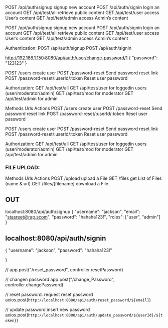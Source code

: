 POST	/api/auth/signup	signup new account
POST	/api/auth/signin	login an account
GET	/api/test/all	retrieve public content
GET	/api/test/user	access User’s content
GET	/api/test/admin	access Admin’s content

POST	/api/auth/signup	signup new account
POST	/api/auth/signin	login an account
GET	/api/test/all	retrieve public content
GET	/api/test/user	access User’s content
GET	/api/test/admin	access Admin’s content

Authentication:
POST /api/auth/signup
POST /api/auth/signin

http://192.168.1.150:8080/api/auth/user/change-password/1
   {
      "password": "123123"
   }

POST	/users	         create user
POST	/password-reset	Send password reset link
POST	/password-reset/:userId/:token	Reset user password

Authorization:
GET /api/test/all
GET /api/test/user for loggedin users (user/moderator/admin)
GET /api/test/mod for moderator
GET /api/test/admin for admin

Methods	Urls	Actions
POST	/users	create user
POST	/password-reset	Send password reset link
POST	/password-reset/:userId/:token	Reset user password



POST	/users	         create user
POST	/password-reset	Send password reset link
POST	/password-reset/:userId/:token	Reset user password

Authorization:
GET /api/test/all
GET /api/test/user for loggedin users (user/moderator/admin)
GET /api/test/mod for moderator
GET /api/test/admin for admin


### FILE UPLOAD:
Methods	Urls	Actions
POST	/upload	upload a File
GET	/files	get List of Files (name & url)
GET	/files/[filename]	download a File

## OUT
localhost:8080/api/auth/signup
{
   "username": "jackson",
   "email": "stasreet@rap.scom",
   "password": "hahaha123!",
   "roles": ["user", "admin"]
}

## localhost:8080/api/auth/signin
{
   "username": "jackson",
   "password": "hahaha123!"
   
}


// app.post("/reset_password", controller.resetPassword)

// changen password
app.post("/change_Password", controller.changePassword)


// reset password. request reset password
axios.post(`http://localhost:8080/api/auth/reset_password/${email}`)

// update password insert new password
axios.post(`http://localhost:8080/api/auth/update_password/${userId}/${token}`)

